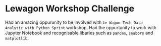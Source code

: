 # Lewagon Workshop Challenge
Had an amazing oppurunity to be involved with ```Le Wagon Tech Data Analytic with Python Sprint``` workshop. 
Had the oppurtunity to work with Jupyter Notebook and recognisable libaries such as ```pandas```, ```seaborn``` and ```matplotlib```.
